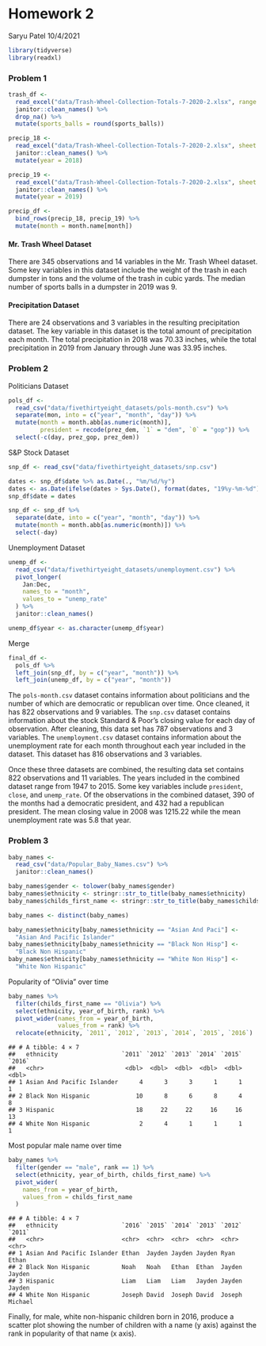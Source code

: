 Homework 2
================
Saryu Patel
10/4/2021

``` r
library(tidyverse)
library(readxl)
```

### Problem 1

``` r
trash_df <- 
  read_excel("data/Trash-Wheel-Collection-Totals-7-2020-2.xlsx", range = "A2:N408") %>% 
  janitor::clean_names() %>% 
  drop_na() %>% 
  mutate(sports_balls = round(sports_balls))
```

``` r
precip_18 <- 
  read_excel("data/Trash-Wheel-Collection-Totals-7-2020-2.xlsx", sheet = 7, range = "A2:B14") %>% 
  janitor::clean_names() %>% 
  mutate(year = 2018)

precip_19 <- 
  read_excel("data/Trash-Wheel-Collection-Totals-7-2020-2.xlsx", sheet = 6, range = "A2:B14") %>% 
  janitor::clean_names() %>% 
  mutate(year = 2019)

precip_df <- 
  bind_rows(precip_18, precip_19) %>% 
  mutate(month = month.name[month])
```

#### Mr. Trash Wheel Dataset

There are 345 observations and 14 variables in the Mr. Trash Wheel
dataset. Some key variables in this dataset include the weight of the
trash in each dumpster in tons and the volume of the trash in cubic
yards. The median number of sports balls in a dumpster in 2019 was 9.

#### Precipitation Dataset

There are 24 observations and 3 variables in the resulting precipitation
dataset. The key variable in this dataset is the total amount of
precipitation each month. The total precipitation in 2018 was 70.33
inches, while the total precipitation in 2019 from January through June
was 33.95 inches.

### Problem 2

Politicians Dataset

``` r
pols_df <- 
  read_csv("data/fivethirtyeight_datasets/pols-month.csv") %>% 
  separate(mon, into = c("year", "month", "day")) %>% 
  mutate(month = month.abb[as.numeric(month)],
         president = recode(prez_dem, `1` = "dem", `0` = "gop")) %>% 
  select(-c(day, prez_gop, prez_dem))
```

S&P Stock Dataset

``` r
snp_df <- read_csv("data/fivethirtyeight_datasets/snp.csv")

dates <- snp_df$date %>% as.Date(., "%m/%d/%y")
dates <- as.Date(ifelse(dates > Sys.Date(), format(dates, "19%y-%m-%d"), format(dates)))
snp_df$date = dates

snp_df <- snp_df %>% 
  separate(date, into = c("year", "month", "day")) %>% 
  mutate(month = month.abb[as.numeric(month)]) %>% 
  select(-day)
```

Unemployment Dataset

``` r
unemp_df <- 
  read_csv("data/fivethirtyeight_datasets/unemployment.csv") %>% 
  pivot_longer(
    Jan:Dec,
    names_to = "month",
    values_to = "unemp_rate"
  ) %>% 
  janitor::clean_names()

unemp_df$year <- as.character(unemp_df$year)
```

Merge

``` r
final_df <- 
  pols_df %>% 
  left_join(snp_df, by = c("year", "month")) %>% 
  left_join(unemp_df, by = c("year", "month"))
```

The `pols-month.csv` dataset contains information about politicians and
the number of which are democratic or republican over time. Once
cleaned, it has 822 observations and 9 variables. The `snp.csv` dataset
contains information about the stock Standard & Poor’s closing value for
each day of observation. After cleaning, this data set has 787
observations and 3 variables. The `unemployment.csv` dataset contains
information about the unemployment rate for each month throughout each
year included in the dataset. This dataset has 816 observations and 3
variables.

Once these three datasets are combined, the resulting data set contains
822 observations and 11 variables. The years included in the combined
dataset range from 1947 to 2015. Some key variables include `president`,
`close`, and `unemp_rate`. Of the observations in the combined dataset,
390 of the months had a democratic president, and 432 had a republican
president. The mean closing value in 2008 was 1215.22 while the mean
unemployment rate was 5.8 that year.

### Problem 3

``` r
baby_names <-
  read_csv("data/Popular_Baby_Names.csv") %>% 
  janitor::clean_names()

baby_names$gender <- tolower(baby_names$gender)
baby_names$ethnicity <- stringr::str_to_title(baby_names$ethnicity)
baby_names$childs_first_name <- stringr::str_to_title(baby_names$childs_first_name)

baby_names <- distinct(baby_names)

baby_names$ethnicity[baby_names$ethnicity == "Asian And Paci"] <- 
  "Asian And Pacific Islander"
baby_names$ethnicity[baby_names$ethnicity == "Black Non Hisp"] <- 
  "Black Non Hispanic"
baby_names$ethnicity[baby_names$ethnicity == "White Non Hisp"] <- 
  "White Non Hispanic"
```

Popularity of “Olivia” over time

``` r
baby_names %>% 
  filter(childs_first_name == "Olivia") %>% 
  select(ethnicity, year_of_birth, rank) %>% 
  pivot_wider(names_from = year_of_birth,
              values_from = rank) %>% 
  relocate(ethnicity, `2011`, `2012`, `2013`, `2014`, `2015`, `2016`)
```

    ## # A tibble: 4 × 7
    ##   ethnicity                  `2011` `2012` `2013` `2014` `2015` `2016`
    ##   <chr>                       <dbl>  <dbl>  <dbl>  <dbl>  <dbl>  <dbl>
    ## 1 Asian And Pacific Islander      4      3      3      1      1      1
    ## 2 Black Non Hispanic             10      8      6      8      4      8
    ## 3 Hispanic                       18     22     22     16     16     13
    ## 4 White Non Hispanic              2      4      1      1      1      1

Most popular male name over time

``` r
baby_names %>% 
  filter(gender == "male", rank == 1) %>% 
  select(ethnicity, year_of_birth, childs_first_name) %>% 
  pivot_wider(
    names_from = year_of_birth,
    values_from = childs_first_name
  )
```

    ## # A tibble: 4 × 7
    ##   ethnicity                  `2016` `2015` `2014` `2013` `2012` `2011` 
    ##   <chr>                      <chr>  <chr>  <chr>  <chr>  <chr>  <chr>  
    ## 1 Asian And Pacific Islander Ethan  Jayden Jayden Jayden Ryan   Ethan  
    ## 2 Black Non Hispanic         Noah   Noah   Ethan  Ethan  Jayden Jayden 
    ## 3 Hispanic                   Liam   Liam   Liam   Jayden Jayden Jayden 
    ## 4 White Non Hispanic         Joseph David  Joseph David  Joseph Michael

Finally, for male, white non-hispanic children born in 2016, produce a
scatter plot showing the number of children with a name (y axis) against
the rank in popularity of that name (x axis).
